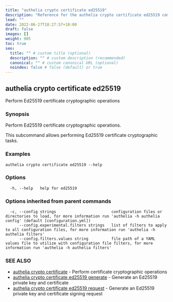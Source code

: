 ```yaml
---
title: "authelia crypto certificate ed25519"
description: "Reference for the authelia crypto certificate ed25519 command."
lead: ""
date: 2022-06-27T18:27:57+10:00
draft: false
images: []
weight: 905
toc: true
seo:
  title: "" # custom title (optional)
  description: "" # custom description (recommended)
  canonical: "" # custom canonical URL (optional)
  noindex: false # false (default) or true
---
```


## authelia crypto certificate ed25519

Perform Ed25519 certificate cryptographic operations

### Synopsis

Perform Ed25519 certificate cryptographic operations.

This subcommand allows performing Ed25519 certificate cryptographic tasks.

### Examples

```
authelia crypto certificate ed25519 --help
```

### Options

```
  -h, --help   help for ed25519
```

### Options inherited from parent commands

```
  -c, --config strings                        configuration files or directories to load, for more information run 'authelia -h authelia config' (default [configuration.yml])
      --config.experimental.filters strings   list of filters to apply to all configuration files, for more information run 'authelia -h authelia filters'
      --config.filters.values string          file path of a YAML values file to utilize with configuration file filters, for more information run 'authelia -h authelia filters'
```

### SEE ALSO

* [authelia crypto certificate](authelia_crypto_certificate.md)	 - Perform certificate cryptographic operations
* [authelia crypto certificate ed25519 generate](authelia_crypto_certificate_ed25519_generate.md)	 - Generate an Ed25519 private key and certificate
* [authelia crypto certificate ed25519 request](authelia_crypto_certificate_ed25519_request.md)	 - Generate an Ed25519 private key and certificate signing request

